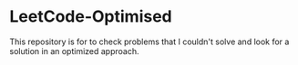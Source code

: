 # LeetCode-Optimised
This repository is for to check problems that I couldn't solve and look  for a solution in an   optimized approach.
